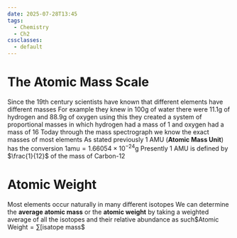 ```yaml
---
date: 2025-07-28T13:45
tags:
  - Chemistry
  - Ch2
cssclasses:
  - default
---
```

# The Atomic Mass Scale
Since the 19th century scientists have known that different elements have different masses
For example they knew in 100g of water there were 11.1g of hydrogen and 88.9g of oxygen using this they created a system of proportional masses in which hydrogen had a mass of 1 and oxygen had a mass of 16
Today through the mass spectrograph we know the exact masses of most elements
As stated previously 1 AMU (**Atomic Mass Unit**) has the conversion $1\text{amu}=1.66054\times10^{-24}\text{g}$ 
Presently 1 AMU is defined by $\frac{1}{12}$ of the mass of Carbon-12

# Atomic Weight
Most elements occur naturally in many different isotopes 
We can determine the **average atomic mass** or the **atomic weight** by taking a weighted average of all the isotopes and their relative abundance as such$$\text{Atomic Weight}=\sum[\text{isatope mass}\$$